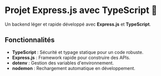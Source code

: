 # Projet Express.js avec TypeScript 🚀

Un backend léger et rapide développé avec **Express.js** et **TypeScript**.

## Fonctionnalités

- **TypeScript** : Sécurité et typage statique pour un code robuste.
- **Express.js** : Framework rapide pour construire des APIs.
- **dotenv** : Gestion des variables d'environnement.
- **nodemon** : Rechargement automatique en développement.

